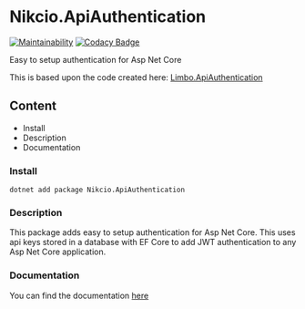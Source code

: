 # Nikcio.ApiAuthentication
[![Maintainability](https://api.codeclimate.com/v1/badges/80605f12c7b77a693f60/maintainability)](https://codeclimate.com/github/nikcio/Nikcio.ApiAuthentication/maintainability)
[![Codacy Badge](https://app.codacy.com/project/badge/Grade/8dceb179a1c9428095b1c8832ed89bde)](https://www.codacy.com/gh/nikcio/Nikcio.ApiAuthentication/dashboard?utm_source=github.com&amp;utm_medium=referral&amp;utm_content=nikcio/Nikcio.ApiAuthentication&amp;utm_campaign=Badge_Grade)

Easy to setup authentication for Asp Net Core


This is based upon the code created here: [Limbo.ApiAuthentication](https://github.com/limbo-works/Limbo.Umbraco.Subscriptions/tree/f04212f49620b34aa3ed7161f3558d17fda6efa1/src/Limbo.ApiAuthentication)

## Content

- Install
- Description
- Documentation

### Install
```
dotnet add package Nikcio.ApiAuthentication
```

### Description
This package adds easy to setup authentication for Asp Net Core. This uses api keys stored in a database with EF Core to add JWT authentication to any Asp Net Core application.

### Documentation
You can find the documentation [here](docs/index.md)